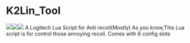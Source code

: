 # K2Lin_Tool
![](https://img.shields.io/github/downloads/K2Lin-Daniel/K2Lin_Tool/total?style=flat-square)![](https://img.shields.io/github/stars/K2Lin-Daniel/K2Lin_Tool?style=flat-square)![](https://img.shields.io/github/commits-since/K2Lin-Daniel/K2Lin_Tool/latest?style=flat-square)
A Logitech Lua Script for Anti recoil(Mostly) 
As you know,This Lua script is for control those annoying recoil. 
Comes with 6 config slots
